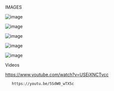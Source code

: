 IMAGES


![image](https://user-images.githubusercontent.com/94165479/143161821-bc40b931-3ef2-4d8d-a541-5a0d50a40b18.png)

![image](https://user-images.githubusercontent.com/94165479/143161975-0b8ff10b-cd12-44cf-b354-6e879c1b6dad.png)

![image](https://user-images.githubusercontent.com/94165479/143162045-b7d40ff9-2b88-49bf-82b2-8963003c3b6c.png)

![image](https://user-images.githubusercontent.com/94165479/143162132-c2a93c48-ffcd-4583-bc57-5f868aa1cffd.png)

![image](https://user-images.githubusercontent.com/94165479/143162229-84051f06-54ce-4d73-9319-eb044870be30.png)


Videos

https://www.youtube.com/watch?v=USEjXNCTvcc

       https://youtu.be/5SdW0_wTX5c
